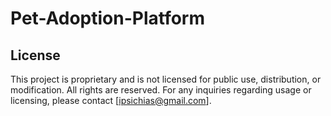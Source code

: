 # Pet-Adoption-Platform

## License

This project is proprietary and is not licensed for public use, distribution, or modification. All rights are reserved. For any inquiries regarding usage or licensing, please contact [ipsichias@gmail.com].
